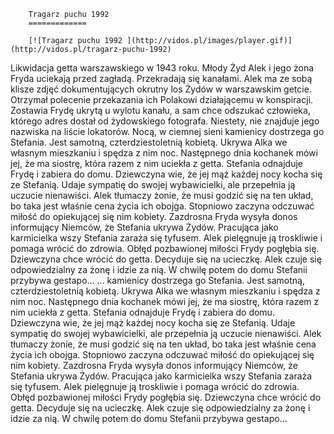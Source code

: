 
        Tragarz puchu 1992 
        =============
        
        [![Tragarz puchu 1992 ](http://vidos.pl/images/player.gif)](http://vidos.pl/tragarz-puchu-1992)
        
        
 Likwidacja getta warszawskiego w 1943 roku. Młody Żyd Alek i jego żona Fryda uciekają przed zagładą. Przekradają się kanałami. Alek ma ze sobą klisze zdjęć dokumentujących okrutny los Żydów w warszawskim getcie. Otrzymał polecenie przekazania ich Polakowi działającemu w konspiracji. Zostawia Frydę ukrytą u wylotu kanału, a sam chce odszukać człowieka, którego adres dostał od żydowskiego fotografa. Niestety, nie znajduje jego nazwiska na liście lokatorów. Nocą, w ciemnej sieni kamienicy dostrzega go Stefania. Jest samotną, czterdziestoletnią kobietą. Ukrywa Alka we własnym mieszkaniu i spędza z nim noc. Następnego dnia kochanek mówi jej, że ma siostrę, która razem z nim uciekła z getta. Stefania odnajduje Frydę i zabiera do domu. Dziewczyna wie, że jej mąż każdej nocy kocha się ze Stefanią. Udaje sympatię do swojej wybawicielki, ale przepełnia ją uczucie nienawiści. Alek tłumaczy żonie, że musi godzić się na ten układ, bo taka jest właśnie cena życia ich obojga. Stopniowo zaczyna odczuwać miłość do opiekującej się nim kobiety. Zazdrosna Fryda wysyła donos informujący Niemców, że Stefania ukrywa Żydów. Pracująca jako karmicielka wszy Stefania zaraża się tyfusem. Alek pielęgnuje ją troskliwie i pomaga wrócić do zdrowia. Obłęd pozbawionej miłości Frydy pogłębia się. Dziewczyna chce wrócić do getta. Decyduje się na ucieczkę. Alek czuje się odpowiedzialny za żonę i idzie za nią. W chwilę potem do domu Stefanii przybywa gestapo...  ... kamienicy dostrzega go Stefania. Jest samotną, czterdziestoletnią kobietą. Ukrywa Alka we własnym mieszkaniu i spędza z nim noc. Następnego dnia kochanek mówi jej, że ma siostrę, która razem z nim uciekła z getta. Stefania odnajduje Frydę i zabiera do domu. Dziewczyna wie, że jej mąż każdej nocy kocha się ze Stefanią. Udaje sympatię do swojej wybawicielki, ale przepełnia ją uczucie nienawiści. Alek tłumaczy żonie, że musi godzić się na ten układ, bo taka jest właśnie cena życia ich obojga. Stopniowo zaczyna odczuwać miłość do opiekującej się nim kobiety. Zazdrosna Fryda wysyła donos informujący Niemców, że Stefania ukrywa Żydów. Pracująca jako karmicielka wszy Stefania zaraża się tyfusem. Alek pielęgnuje ją troskliwie i pomaga wrócić do zdrowia. Obłęd pozbawionej miłości Frydy pogłębia się. Dziewczyna chce wrócić do getta. Decyduje się na ucieczkę. Alek czuje się odpowiedzialny za żonę i idzie za nią. W chwilę potem do domu Stefanii przybywa gestapo...
    